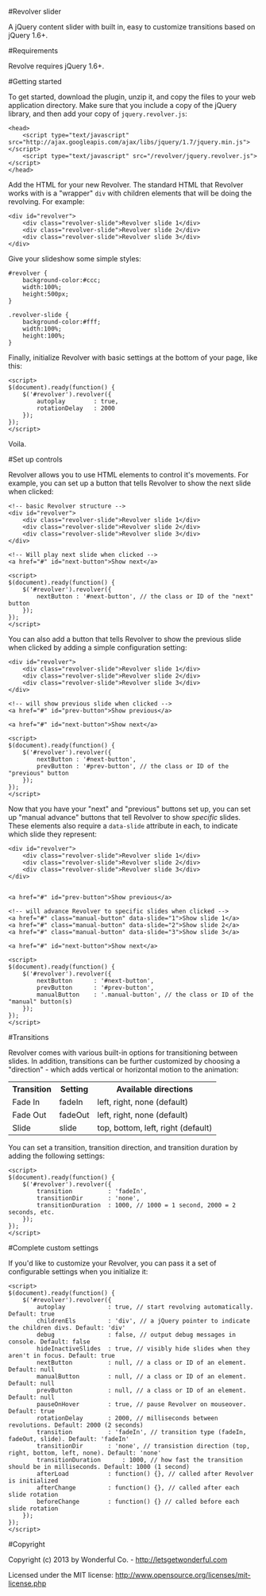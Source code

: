 #Revolver slider

A jQuery content slider with built in, easy to customize transitions based on jQuery 1.6+.

#Requirements

Revolve requires jQuery 1.6+.

#Getting started

To get started, download the plugin, unzip it, and copy the files to your web application directory. Make sure that you include a copy of the jQuery library, and then add your copy of `jquery.revolver.js`:

	<head>
        <script type="text/javascript" src="http://ajax.googleapis.com/ajax/libs/jquery/1.7/jquery.min.js"></script>
        <script type="text/javascript" src="/revolver/jquery.revolver.js"></script>
    </head>

Add the HTML for your new Revolver. The standard HTML that Revolver works with is a "wrapper" `div` with children elements that will be doing the revolving. For example:

	<div id="revolver">
		<div class="revolver-slide">Revolver slide 1</div>
		<div class="revolver-slide">Revolver slide 2</div>
		<div class="revolver-slide">Revolver slide 3</div>
	</div>
	
Give your slideshow some simple styles:

	#revolver {
		background-color:#ccc;
		width:100%;
		height:500px;
	}
	
	.revolver-slide {
		background-color:#fff;
		width:100%;
		height:100%;
	}
	
Finally, initialize Revolver with basic settings at the bottom of your page, like this:

	<script>
	$(document).ready(function() {
		$('#revolver').revolver({
			autoplay		: true,
			rotationDelay 	: 2000
		});
	});
	</script>
	
Voila.

#Set up controls

Revolver allows you to use HTML elements to control it's movements. For example, you can set up a button that tells Revolver to show the next slide when clicked:

	<!-- basic Revolver structure -->
	<div id="revolver">
		<div class="revolver-slide">Revolver slide 1</div>
		<div class="revolver-slide">Revolver slide 2</div>
		<div class="revolver-slide">Revolver slide 3</div>
	</div>
	
	<!-- Will play next slide when clicked -->
	<a href="#" id="next-button">Show next</a>

	<script>
	$(document).ready(function() {
		$('#revolver').revolver({
			nextButton : '#next-button', // the class or ID of the "next" button
		});
	});
	</script>
	
You can also add a button that tells Revolver to show the previous slide when clicked by adding a simple configuration setting:

	<div id="revolver">
		<div class="revolver-slide">Revolver slide 1</div>
		<div class="revolver-slide">Revolver slide 2</div>
		<div class="revolver-slide">Revolver slide 3</div>
	</div>

	<!-- will show previous slide when clicked -->
	<a href="#" id="prev-button">Show previous</a>
	
	<a href="#" id="next-button">Show next</a>

	<script>
	$(document).ready(function() {
		$('#revolver').revolver({
			nextButton : '#next-button',
			prevButton : '#prev-button', // the class or ID of the "previous" button
		});
	});
	</script>
	
Now that you have your "next" and "previous" buttons set up, you can set up "manual advance" buttons that tell Revolver to show *specific* slides. These elements also require a `data-slide` attribute in each, to indicate which slide they represent:

	<div id="revolver">
		<div class="revolver-slide">Revolver slide 1</div>
		<div class="revolver-slide">Revolver slide 2</div>
		<div class="revolver-slide">Revolver slide 3</div>
	</div>

	
	<a href="#" id="prev-button">Show previous</a>
	
	<!-- will advance Revolver to specific slides when clicked -->
	<a href="#" class="manual-button" data-slide="1">Show slide 1</a>
	<a href="#" class="manual-button" data-slide="2">Show slide 2</a>
	<a href="#" class="manual-button" data-slide="3">Show slide 3</a>
	
	<a href="#" id="next-button">Show next</a>

	<script>
	$(document).ready(function() {
		$('#revolver').revolver({
			nextButton 		: '#next-button',
			prevButton 		: '#prev-button',
			manualButton	: '.manual-button', // the class or ID of the "manual" button(s)
		});
	});
	</script>
	
#Transitions

Revolver comes with various built-in options for transitioning between slides. In addition, transitions can be further customized by choosing a "direction" - which adds vertical or horizontal motion to the animation:

<table>
	<tr>
		<th>Transition</th>
		<th>Setting</th>
		<th>Available directions</th>
	</tr>
	<tr>
		<td>Fade In</td>
		<td>fadeIn</td>
		<td>left, right, none (default)</td>
	</tr>
	<tr>
		<td>Fade Out</td>
		<td>fadeOut</td>
		<td>left, right, none (default)</td>
	</tr>
	<tr>
		<td>Slide</td>
		<td>slide</td>
		<td>top, bottom, left, right (default)</td>
	</tr>
</table>

You can set a transition, transition direction, and transition duration by adding the following settings:

	<script>
	$(document).ready(function() {
		$('#revolver').revolver({
			transition			: 'fadeIn',
			transitionDir		: 'none',
			transitionDuration	: 1000, // 1000 = 1 second, 2000 = 2 seconds, etc.
		});
	});
	</script>

#Complete custom settings

If you'd like to customize your Revolver, you can pass it a set of configurable settings when you initialize it:

	<script>
	$(document).ready(function() {
		$('#revolver').revolver({
			autoplay			: true, // start revolving automatically. Default: true
			childrenEls			: 'div', // a jQuery pointer to indicate the children divs. Default: 'div'
			debug				: false, // output debug messages in console. Default: false
			hideInactiveSlides	: true, // visibly hide slides when they aren't in focus. Default: true
			nextButton			: null, // a class or ID of an element. Default: null
			manualButton		: null, // a class or ID of an element. Default: null
			prevButton			: null, // a class or ID of an element. Default: null
			pauseOnHover		: true, // pause Revolver on mouseover. Default: true
			rotationDelay		: 2000, // milliseconds between revolutions. Default: 2000 (2 seconds)
			transition			: 'fadeIn', // transition type (fadeIn, fadeOut, slide). Default: 'fadeIn'
			transitionDir		: 'none', // transistion direction (top, right, bottom, left, none). Default: 'none'
			transitionDuration		: 1000, // how fast the transition should be in milliseconds. Default: 1000 (1 second)
			afterLoad			: function() {}, // called after Revolver is initialized
			afterChange			: function() {}, // called after each slide rotation
			beforeChange		: function() {} // called before each slide rotation
		});
	});
	</script>

#Copyright

Copyright (c) 2013 by Wonderful Co. - http://letsgetwonderful.com

Licensed under the MIT license: http://www.opensource.org/licenses/mit-license.php